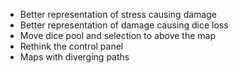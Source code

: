 * Better representation of stress causing damage
* Better representation of damage causing dice loss
* Move dice pool and selection to above the map
* Rethink the control panel
* Maps with diverging paths
